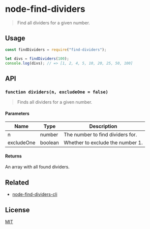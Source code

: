 # node-find-dividers
> Find all dividers for a given number.

## Usage
```javascript
const findDividers = require("find-dividers");

let divs = findDividers(100);
console.log(divs); // => [1, 2, 4, 5, 10, 20, 25, 50, 100]
```

## API
### `function dividers(n, excludeOne = false)`
> Finds all dividers for a given number.

#### Parameters
| Name | Type | Description |
| ---- | ---- | ---- |
| n | number | The number to find dividers for. |
| excludeOne | boolean | Whether to exclude the number 1. |

#### Returns
An array with all found dividers.

## Related
- [node-find-dividers-cli](https://github.com/axelrindle/node-find-dividers-cli)

## License
[MIT](LICENSE)
